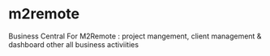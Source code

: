 # m2remote
Business Central For M2Remote : project mangement, client management &amp; dashboard other all business activiities 
